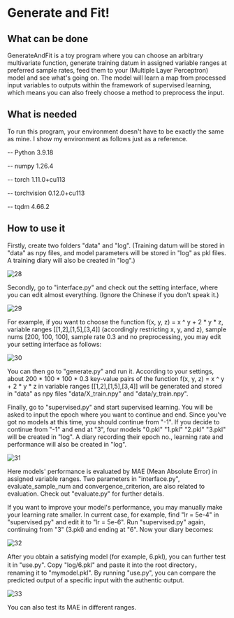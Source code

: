 # Generate and Fit!

## What can be done

GenerateAndFit is a toy program where you can choose an arbitrary multivariate function, generate training datum in assigned variable ranges at preferred sample rates, feed them to your (Multiple Layer Perceptron) model and see what's going on. 
The model will learn a map from processed input variables to outputs within the framework of supervised learning, which means you can also freely choose a method to preprocess the input.

## What is needed

To run this program, your environment doesn't have to be exactly the same as mine. I show my environment as follows just as a reference.

-- Python 3.9.18

-- numpy 1.26.4

-- torch 1.11.0+cu113

-- torchvision 0.12.0+cu113   

-- tqdm 4.66.2                  

## How to use it

Firstly, create two folders "data" and "log". (Training datum will be stored in "data" as npy files, and model parameters will be stored in "log" as pkl files. A training diary will also be created in "log".)

![28](https://github.com/user-attachments/assets/b9d6093b-3307-462c-a323-d58b6db6f28a)

Secondly, go to "interface.py" and check out the setting interface, where you can edit almost everything. (Ignore the Chinese if you don't speak it.)

![29](https://github.com/user-attachments/assets/ca75abf6-8d6e-4b22-b71a-19daeb25bbbb)

For example, if you want to choose the function f(x, y, z) = x ^ y + 2 * y * z, variable ranges [[1,2],[1,5],[3,4]] (accordingly restricting x, y, and z), sample nums [200, 100, 100], sample rate 0.3 and no preprocessing, you may 
edit your setting interface as follows:

![30](https://github.com/user-attachments/assets/102c1b8d-c6aa-4bfc-bf18-fa3b4a088fc1)

You can then go to "generate.py" and run it. According to your settings, about 200 * 100 * 100 * 0.3 key-value pairs of the function f(x, y, z) = x ^ y + 2 * y * z in variable ranges [[1,2],[1,5],[3,4]] will be 
generated and stored in "data" as npy files "data/X_train.npy" and "data/y_train.npy".

Finally, go to "supervised.py" and start supervised learning. You will be asked to input the epoch where you want to continue and end. Since you've got no models at this time, you should continue from "-1". If you decide to
continue from "-1" and end at "3", four models "0.pkl" "1.pkl" "2.pkl" "3.pkl" will be created in "log". A diary recording their epoch no., learning rate and performance will also be created in "log".

![31](https://github.com/user-attachments/assets/d789ec85-08a3-40af-9a9d-73c1c764ad0a)

Here models' performance is evaluated by MAE (Mean Absolute Error) in assigned variable ranges. Two parameters in "interface.py",  evaluate_sample_num and convergence_criterion, are also related to evaluation. Check out "evaluate.py"
for further details.

If you want to improve your model's performance, you may manually make your learning rate smaller. In current case, for example, find "lr = 5e-4" in "supervised.py" and edit it to "lr = 5e-6". Run "supervised.py" again, continuing from
"3" (3.pkl) and ending at "6". Now your diary becomes:

![32](https://github.com/user-attachments/assets/0c73ebbe-70df-44c0-adea-b2047d913f02)

After you obtain a satisfying model (for example, 6.pkl), you can further test it in "use.py". Copy "log/6.pkl" and paste it into the root directory，renaming it to "mymodel.pkl".
By running "use.py", you can compare the predicted output of a specific input with the authentic output.

![33](https://github.com/user-attachments/assets/698bd4ab-ad9a-4414-92fb-fc23ef788926)

You can also test its MAE in different ranges.







